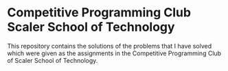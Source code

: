 # Competitive Programming Club Scaler School of Technology

This repository contains the solutions of the problems that I have solved which were given as the assignments in the Competitive Programming Club of Scaler School of Technology.

